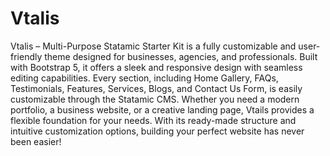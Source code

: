 # Vtalis
Vtalis – Multi-Purpose Statamic Starter Kit is a fully customizable and user-friendly theme designed for businesses, agencies, and professionals. Built with Bootstrap 5, it offers a sleek and responsive design with seamless editing capabilities. Every section, including Home Gallery, FAQs, Testimonials, Features, Services, Blogs, and Contact Us Form, is easily customizable through the Statamic CMS. Whether you need a modern portfolio, a business website, or a creative landing page, Vtails provides a flexible foundation for your needs. With its ready-made structure and intuitive customization options, building your perfect website has never been easier!
